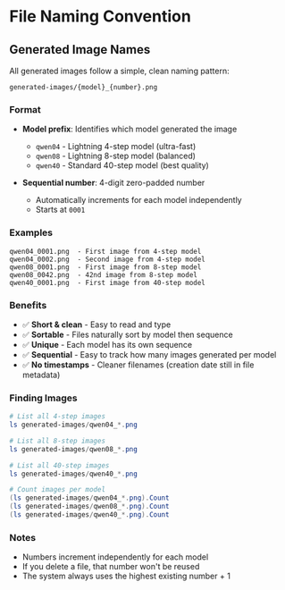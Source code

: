 # File Naming Convention

## Generated Image Names

All generated images follow a simple, clean naming pattern:

```
generated-images/{model}_{number}.png
```

### Format

- **Model prefix**: Identifies which model generated the image
  - `qwen04` - Lightning 4-step model (ultra-fast)
  - `qwen08` - Lightning 8-step model (balanced)
  - `qwen40` - Standard 40-step model (best quality)

- **Sequential number**: 4-digit zero-padded number
  - Automatically increments for each model independently
  - Starts at `0001`

### Examples

```
qwen04_0001.png  - First image from 4-step model
qwen04_0002.png  - Second image from 4-step model
qwen08_0001.png  - First image from 8-step model
qwen08_0042.png  - 42nd image from 8-step model
qwen40_0001.png  - First image from 40-step model
```

### Benefits

- ✅ **Short & clean** - Easy to read and type
- ✅ **Sortable** - Files naturally sort by model then sequence
- ✅ **Unique** - Each model has its own sequence
- ✅ **Sequential** - Easy to track how many images generated per model
- ✅ **No timestamps** - Cleaner filenames (creation date still in file metadata)

### Finding Images

```powershell
# List all 4-step images
ls generated-images/qwen04_*.png

# List all 8-step images
ls generated-images/qwen08_*.png

# List all 40-step images
ls generated-images/qwen40_*.png

# Count images per model
(ls generated-images/qwen04_*.png).Count
(ls generated-images/qwen08_*.png).Count
(ls generated-images/qwen40_*.png).Count
```

### Notes

- Numbers increment independently for each model
- If you delete a file, that number won't be reused
- The system always uses the highest existing number + 1
